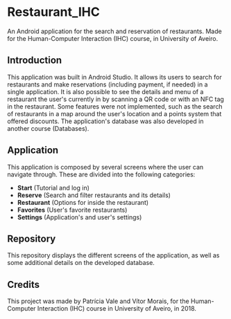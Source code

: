 # Restaurant_IHC
An Android application for the search and reservation of restaurants. Made for the Human-Computer Interaction (IHC) course, in University of Aveiro.

## Introduction
This application was built in Android Studio. It allows its users to search for restaurants and make reservations (including payment, if needed) in a single application. It is also possible to see the details and menu of a restaurant the user's currently in by scanning a QR code or with an NFC tag in the restaurant. Some features were not implemented, such as the search of restaurants in a map around the user's location and a points system that offered discounts. The application's database was also developed in another course (Databases).

## Application
This application is composed by several screens where the user can navigate through. These are divided into the following categories:
 - **Start** (Tutorial and log in)
 - **Reserve** (Search and filter restaurants and its details)
 - **Restaurant** (Options for inside the restaurant)
 - **Favorites** (User's favorite restaurants)
 - **Settings** (Application's and user's settings)
 
 ## Repository
 This repository displays the different screens of the application, as well as some additional details on the developed database.
 
 ## Credits
 This project was made by Patrícia Vale and Vítor Morais, for the Human-Computer Interaction (IHC) course in University of Aveiro, in 2018.
